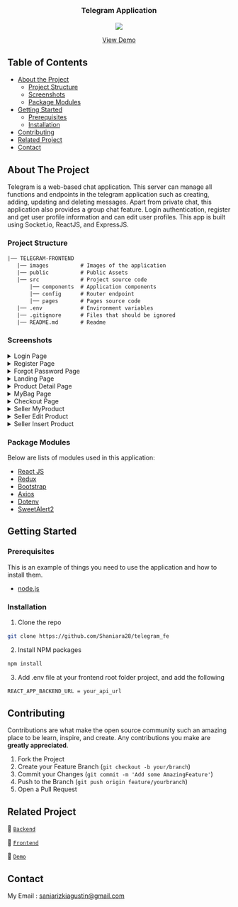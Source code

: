 <br />
<p align="center">

  <h3 align="center">Telegram Application</h3>
  <p align="center">
    <image align="center" width="100" src='/images/telegram.jpg' />
  </p>
  <p align="center">
    <a href="#">View Demo</a>
  </p>
</p>

<!-- TABLE OF CONTENTS -->

## Table of Contents

- [About the Project](#about-the-project)
  - [Project Structure](#project-structure)
  - [Screenshots](#screenshots)
  - [Package Modules](#package-modules)
- [Getting Started](#getting-started)
  - [Prerequisites](#prerequisites)
  - [Installation](#installation)
- [Contributing](#contributing)
- [Related Project](#related-project)
- [Contact](#contact)

<!-- ABOUT THE PROJECT -->

## About The Project

Telegram is a web-based chat application. This server can manage all functions and endpoints in the telegram application such as creating, adding, updating and deleting messages. Apart from private chat, this application also provides a group chat feature. Login authentication, register and get user profile information and can edit user profiles. This app is built using Socket.io, ReactJS, and ExpressJS.

### Project Structure

```
|── TELEGRAM-FRONTEND
   |── images          # Images of the application
   |── public          # Public Assets
   |── src             # Project source code
       |── components  # Application components
       |── config      # Router endpoint
       |── pages       # Pages source code
   |── .env            # Environment variables
   |── .gitignore      # Files that should be ignored
   |── README.md       # Readme
```

### Screenshots

<details>
  <summary>
    Login Page
  </summary>
<img src="./screenshot/login.PNG" alt="login page" />
</details>

<details>
  <summary>
    Register Page
  </summary>
<img src="./screenshot/register.PNG" alt="register page" />
</details>

<details>
  <summary>
    Forgot Password Page
  </summary>
<img src="./screenshot/forgot.PNG" alt="forgot password page" />
</details>

<details>
  <summary>
    Landing Page
  </summary>
<img src="./screenshot/landing.PNG" alt="landing page" />
</details>

<details>
  <summary>
    Product Detail Page
  </summary>
<img src="./screenshot/detail.PNG" alt="product detail page" />
</details>

<details>
  <summary>
    MyBag Page
  </summary>
<img src="./screenshot/mybag.PNG" alt="mybag page" />
</details>

<details>
  <summary>
    Checkout Page
  </summary>
<img src="./screenshot/checkout.PNG" alt="checkout page" />
</details>

<details>
  <summary>
    Seller MyProduct
  </summary>
<img src="./screenshot/myproduct.PNG" alt="myproduct" />
</details>

<details>
  <summary>
    Seller Edit Product
  </summary>
<img src="./screenshot/editproduct.PNG" alt="update product" />
</details>

<details>
  <summary>
    Seller Insert Product
  </summary>
<img src="./screenshot/addproduct.PNG" alt="add product" />
</details>

### Package Modules

Below are lists of modules used in this application:

- [React JS](https://reactjs.org/)
- [Redux](https://redux.js.org/)
- [Bootstrap](https://getbootstrap.com/)
- [Axios](https://axios-http.com/)
- [Dotenv](https://www.npmjs.com/package/dotenv)
- [SweetAlert2](https://sweetalert2.github.io/)

<!-- GETTING STARTED -->

## Getting Started

### Prerequisites

This is an example of things you need to use the application and how to install them.

- [node.js](https://nodejs.org/en/download/)

### Installation

1. Clone the repo

```sh
git clone https://github.com/Shaniara28/telegram_fe
```

2. Install NPM packages

```sh
npm install
```

3. Add .env file at your frontend root folder project, and add the following

```sh
REACT_APP_BACKEND_URL = your_api_url

```

<!-- CONTRIBUTING -->

## Contributing

Contributions are what make the open source community such an amazing place to be learn, inspire, and create. Any contributions you make are **greatly appreciated**.

1. Fork the Project
2. Create your Feature Branch (`git checkout -b your/branch`)
3. Commit your Changes (`git commit -m 'Add some AmazingFeature'`)
4. Push to the Branch (`git push origin feature/yourbranch`)
5. Open a Pull Request

<!-- Related Project -->

## Related Project

:rocket: [`Backend`](https://github.com/Shaniara28/telegram_be)

:rocket: [`Frontend`](https://github.com/Shaniara28/telegram_fe)

:rocket: [`Demo`]()

<!-- CONTACT -->

## Contact

My Email : saniarizkiagustin@gmail.com
